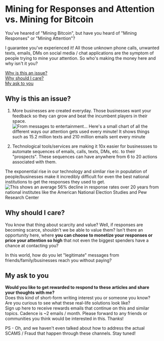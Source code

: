 # Mining for Responses and Attention vs. Mining for Bitcoin

You've heared of "Mining Bitcoin", but have you heard of "Mining Responses" or "Mining Attention"?

I guarantee you've experienced it! All those unknown phone calls, unwanted texts, emails, DMs on social media / chat applications are the symptom of people trying to mine your attention. So who's making the money here and why isn't it you?

[Why is this an issue?](#why-is-this-an-issue?) <br>
[Why should I care?](#why-should-i-care?) <br>
[My ask to you](#my-ask-to-you)

## Why is this an issue?

1. More businesses are created everyday. Those businesses want your feedback so they can grow and beat the incumbent players in their space.
![From messages to entertainment... Here's a small chart of all the different ways our attention gets used every minute! It shows things such as 15.2 million texts and 210 million emails sent every minute](https://fyncom-static-files.s3.us-west-1.amazonaws.com/pitch-deck/FynCom_PitchDeck_Q32022-Rewards_Page_02.png)

2. Technological tools/services are making it 10x easier for businessses to automate sequences of emails, calls, texts, DMs, etc. to their "prospects". These sequences can have anywhere from 6 to 20 actions associated with them.

The exponential rise in our technology and simliar rise in population of people/businesses make it incredibly difficult for even the best national institutions to get the responses they used to get. 
![This shows an average 56% decline in response rates over 20 years from national institutes like the American National Election Studies and Pew Research Center](https://fyncom-static-files.s3.us-west-1.amazonaws.com/pitch-deck/FynCom_PitchDeck_Q32022-Rewards_Page_03.png)

## Why should I care?

You know that thing about scarcity and value? Well, if responses are becoming scarce, shouldn't we be able to value them? Isn't there an opportunity here, where **you can choose to monetize your responses or price your attention so high** that not even the biggest spenders have a chance at contacting you?

In this world, how do you let "legitimate" messages from friends/family/businesses reach you without paying?

## My ask to you

**Would you like to get rewarded to respond to these articles and share your thoughts with me?** <br> 
Does this kind of short-form writing interest you or someone you know? <br>
Are you curious to see what these real-life solutions look like? <br>
Sign up here to receive rewards emails that continue on this and similar topics. Cadence is ~2 emails / month. Please forward to any friends or communities you think would be interested in this. Thanks!

PS - Oh, and we haven't even talked about how to address the actual SCAMS / Fraud that happen through these channels. Stay tuned!
